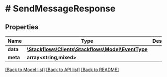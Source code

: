 # # SendMessageResponse

## Properties

Name | Type | Description | Notes
------------ | ------------- | ------------- | -------------
**data** | [**\Stackflows\Clients\Stackflows\Model\EventType**](EventType.md) |  | [optional]
**meta** | **array<string,mixed>** |  | [optional]

[[Back to Model list]](../../README.md#models) [[Back to API list]](../../README.md#endpoints) [[Back to README]](../../README.md)
